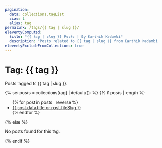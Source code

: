 ```yaml
---
pagination:
  data: collections.tagList
  size: 1
  alias: tag
permalink: /tags/{{ tag | slug }}/
eleventyComputed:
  title: "{{ tag | slug }} Posts | By Karthik Kadambi"
  description: "Posts related to {{ tag | slug }} from Karthik Kadambi."
eleventyExcludeFromCollections: true
---
```

<div class="section-inset">
  <h1 class="header-branding">Tag: {{ tag }}</h1>
  <p>Posts tagged to {{ tag | slug }}.</p>
</div>
{% set posts = collections[tag] | default([]) %}
{% if posts | length %}
<ul>
{% for post in posts | reverse %}
    <li>
      <a href="{{ post.url }}">{{ post.data.title or post.fileSlug }}</a>
    </li>
  {% endfor %}
</ul>
{% else %}
<p>No posts found for this tag.</p>
{% endif %}